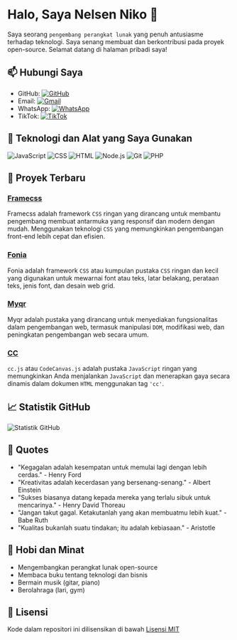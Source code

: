 # Halo, Saya Nelsen Niko 👋

Saya seorang `pengembang perangkat lunak` yang penuh antusiasme terhadap teknologi. Saya senang membuat dan berkontribusi pada proyek open-source. Selamat datang di halaman pribadi saya!

## 📫 Hubungi Saya

- GitHub: [![GitHub](https://img.shields.io/badge/GitHub-100000?style=for-the-badge&logo=github&logoColor=white)](https://github.com/nelsenpro)
- Email: [![Gmail](https://img.shields.io/badge/Email-D14836?style=for-the-badge&logo=gmail&logoColor=white)](mailto:nelsenniiko@gmail.com)
- WhatsApp: [![WhatsApp](https://img.shields.io/badge/WhatsApp-25D366?style=for-the-badge&logo=whatsapp&logoColor=white)](https://wa.me/6285328736706)
- TikTok: [![TikTok](https://img.shields.io/badge/TikTok-000000?style=for-the-badge&logo=tiktok&logoColor=white)](https://www.tiktok.com/@nelsenniko)

## 🔧 Teknologi dan Alat yang Saya Gunakan

![JavaScript](https://img.shields.io/badge/JavaScript-F7DF1E?style=for-the-badge&logo=javascript&logoColor=black)
![CSS](https://img.shields.io/badge/CSS-1572B6?style=for-the-badge&logo=css3&logoColor=white)
![HTML](https://img.shields.io/badge/HTML-E34F26?style=for-the-badge&logo=html5&logoColor=white)
![Node.js](https://img.shields.io/badge/Node.js-339933?style=for-the-badge&logo=nodedotjs&logoColor=white)
![Git](https://img.shields.io/badge/Git-F05032?style=for-the-badge&logo=git&logoColor=white)
![PHP](https://img.shields.io/badge/PHP-777BB4?style=for-the-badge&logo=php&logoColor=white)

## 🌟 Proyek Terbaru

### [Framecss](https://github.com/nelsenpro/framecss)
Framecss adalah framework `CSS` ringan yang dirancang untuk membantu pengembang membuat antarmuka yang responsif dan modern dengan mudah. Menggunakan teknologi `CSS` yang memungkinkan pengembangan front-end lebih cepat dan efisien.

### [Fonia](https://github.com/nelsenpro/fonia)
Fonia adalah framework `CSS` atau kumpulan pustaka `CSS` ringan dan kecil yang digunakan untuk mewarnai font atau teks, latar belakang, perataan teks, jenis font, dan desain web grid.

### [Myqr](https://github.com/nelsenpro/myqr)
Myqr adalah pustaka yang dirancang untuk menyediakan fungsionalitas dalam pengembangan web, termasuk manipulasi `DOM`, modifikasi web, dan peningkatan pengembangan web secara umum.

### [CC](https://github.com/nelsenpro/cc)
`cc.js` atau `CodeCanvas.js` adalah pustaka `JavaScript` ringan yang memungkinkan Anda menjalankan `JavaScript` dan menerapkan gaya secara dinamis dalam dokumen `HTML` menggunakan tag `'cc'`.

## 📈 Statistik GitHub

![Statistik GitHub](https://github-readme-stats.vercel.app/api?username=nelsenpro&show_icons=true&theme=radical)

## 📄 Quotes

- "Kegagalan adalah kesempatan untuk memulai lagi dengan lebih cerdas." - Henry Ford
- "Kreativitas adalah kecerdasan yang bersenang-senang." - Albert Einstein
- "Sukses biasanya datang kepada mereka yang terlalu sibuk untuk mencarinya." - Henry David Thoreau
- "Jangan takut gagal. Ketakutanlah yang akan membuatmu lebih kuat." - Babe Ruth
- "Kualitas bukanlah suatu tindakan; itu adalah kebiasaan." - Aristotle

## 🎨 Hobi dan Minat

- Mengembangkan perangkat lunak open-source
- Membaca buku tentang teknologi dan bisnis
- Bermain musik (gitar, piano)
- Berolahraga (lari, gym)

## 📜 Lisensi

Kode dalam repositori ini dilisensikan di bawah [Lisensi MIT](https://opensource.org/licenses/MIT)
